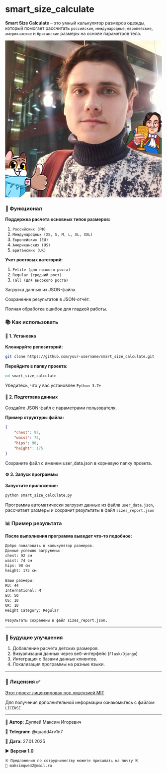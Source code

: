# smart_size_calculate

**Smart Size Calculate** – это умный калькулятор размеров одежды, который помогает рассчитать `российские`, `международные`, `европейские`, `американские` и `британские` размеры на основе параметров тела.

![dupley_maxim_igorevich](img/DupleyMI.jpg)

### 🔧 Функционал

**Поддержка расчета основных типов размеров:**
1. `Российских (РФ)`
2. `Международных (XS, S, M, L, XL, XXL)`
3. `Европейских (EU)`
4. `Американских (US)`
5. `Британских (UK)`

**Учет ростовых категорий:**
1. `Petite (для низкого роста)`
2. `Regular (средний рост)`
3. `Tall (для высокого роста)`

Загрузка данных из JSON-файла.

Сохранение результатов в JSON-отчёт.

Полная обработка ошибок для гладкой работы.

### 📚 Как использовать

#### 🔧 1. Установка

**Клонируйте репозиторий:**
```bash
git clone https://github.com/your-username/smart_size_calculate.git
```

**Перейдите в папку проекта:**
```bash
cd smart_size_calculate
```
Убедитесь, что у вас установлен `Python 3.7+`

#### 🔄 2. Подготовка данных

Создайте JSON-файл с параметрами пользователя.

**Пример структуры файла:**
```json
{
    "chest": 92,
    "waist": 74,
    "hips": 98,
    "height": 175
}
```
Сохраните файл с именем user_data.json в корневую папку проекта.

#### ⚙️ 3. Запуск программы

**Запустите приложение:**
```bash
python smart_size_calculate.py
```
Программа автоматически загрузит данные из файла `user_data.json`, рассчитает размеры и сохранит результаты в файл `sizes_report.json`

### 📊 Пример результата

**После выполнения программа выведет что-то подобное:**

```
Добро пожаловать в калькулятор размеров.
Данные успешно загружены:
chest: 92 см
waist: 74 см
hips: 98 см
height: 175 см

Ваши размеры:
RU: 44
International: M
EU: 50
US: 10
UK: 10
Height Category: Regular

Результаты сохранены в файл sizes_report.json.
```

---

### 🚀 Будущие улучшения

1. Добавление расчёта детских размеров.
2. Визуализация данных через веб-интерфейс (`Flask/Django`)
3. Интеграция с базами данных клиентов.
4. Локализация программы на разные языки.

---

### 📄 Лицензия ✅

[Этот проект лицензирован под лицензией MIT](LICENCE)

Для получения дополнительной информации ознакомьтесь с файлом `LICENSE`

---

💼 **Автор:** Дуплей Максим Игоревич

📲 **Telegram:** @quadd4rv1n7

📅 **Дата:** 27.01.2025

▶️ **Версия 1.0**

```
※ Предложения по сотрудничеству можете присылать на почту ※
📧 maksimqwe42@mail.ru
```
